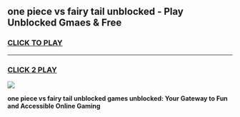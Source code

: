 
## one piece vs fairy tail unblocked - Play Unblocked Gmaes & Free
<h3>
<a href="https://news.freeplayer.one?title=one_piece_vs_fairy_tail_unblocked&ref=16F">CLICK TO PLAY</a></h3>
<hr>

<h3>
<a href="https://news.freeplayer.one?title=one_piece_vs_fairy_tail_unblocked&ref=16F">CLICK 2 PLAY</a>
  
</h3>

<a href="https://news.freeplayer.one?title=one_piece_vs_fairy_tail_unblocked&ref=16F/"><img src="https://clearcache.store/games.png"></a>


**one piece vs fairy tail unblocked games unblocked: Your Gateway to Fun and Accessible Online Gaming**
